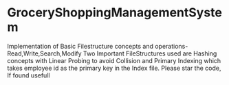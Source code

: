 # GroceryShoppingManagementSystem
Implementation of Basic Filestructure concepts and operations-Read,Write,Search,Modify
Two Important FileStructures used are Hashing concepts with Linear Probing to avoid Collision and Primary Indexing which takes employee id as the primary key in the Index file.
Please star the code, If found usefull
